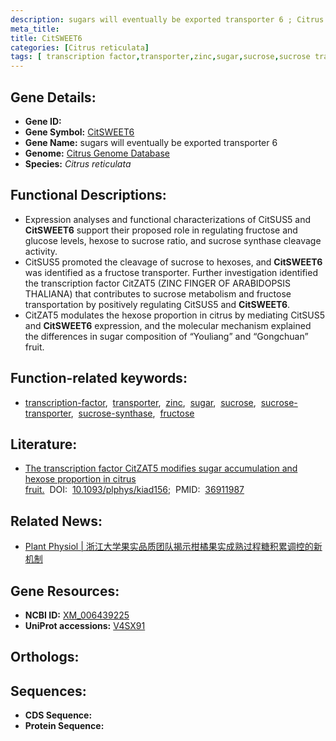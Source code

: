 ```yaml
---
description: sugars will eventually be exported transporter 6 ; Citrus reticulata
meta_title:
title: CitSWEET6
categories: [Citrus reticulata]
tags: [ transcription factor,transporter,zinc,sugar,sucrose,sucrose transporter,sucrose synthase,fructose ]
---
```


## Gene Details:
- **Gene ID:** []()
- **Gene Symbol:** <u>CitSWEET6</u>
- **Gene Name:** sugars will eventually be exported transporter 6
- **Genome:** [Citrus Genome Database](http://www.citrusgenomedb.org)
- **Species:** *Citrus reticulata*

## Functional Descriptions:
   - Expression analyses and functional characterizations of CitSUS5 and **CitSWEET6** support their proposed role in regulating fructose and glucose levels, hexose to sucrose ratio, and sucrose synthase cleavage activity.
   - CitSUS5 promoted the cleavage of sucrose to hexoses, and **CitSWEET6** was identified as a fructose transporter. Further investigation identified the transcription factor CitZAT5 (ZINC FINGER OF ARABIDOPSIS THALIANA) that contributes to sucrose metabolism and fructose transportation by positively regulating CitSUS5 and **CitSWEET6**.
   - CitZAT5 modulates the hexose proportion in citrus by mediating CitSUS5 and **CitSWEET6** expression, and the molecular mechanism explained the differences in sugar composition of “Youliang” and “Gongchuan” fruit.

## Function-related keywords:
   - [transcription-factor](/tags/transcription-factor/),&nbsp;&nbsp;[transporter](/tags/transporter/),&nbsp;&nbsp;[zinc](/tags/zinc/),&nbsp;&nbsp;[sugar](/tags/sugar/),&nbsp;&nbsp;[sucrose](/tags/sucrose/),&nbsp;&nbsp;[sucrose-transporter](/tags/sucrose-transporter/),&nbsp;&nbsp;[sucrose-synthase](/tags/sucrose-synthase/),&nbsp;&nbsp;[fructose](/tags/fructose/)

## Literature:
   - [The transcription factor CitZAT5 modifies sugar accumulation and hexose proportion in citrus fruit.](https://doi.org/10.1093/plphys/kiad156)&nbsp;&nbsp;DOI:&nbsp;&nbsp;[10.1093/plphys/kiad156](https://doi.org/10.1093/plphys/kiad156);&nbsp;&nbsp;PMID:&nbsp;&nbsp;[36911987](https://pubmed.ncbi.nlm.nih.gov/36911987/)

## Related News:
   - [Plant Physiol | 浙江大学果实品质团队揭示柑橘果实成熟过程糖积累调控的新机制](https://mp.weixin.qq.com/s?__biz=MzU3ODY3MDM0NA==&mid=2247526613&idx=3&sn=4c8656a430d7d976708f17b464a9909d&chksm=fcc449a7699f4640d9d5f1ded1b430297989fb1858272fcee4c6620c1a8b98ad00cc117e91ec&scene=27#wechat_redirect)

## Gene Resources:
- **NCBI ID:**  [XM_006439225](https://www.ncbi.nlm.nih.gov/gene/?term=XM_006439225)
- **UniProt accessions:**  [V4SX91](https://www.uniprot.org/uniprotkb/V4SX91/entry)

## Orthologs:

## Sequences:
- **CDS Sequence:**
- **Protein Sequence:**
